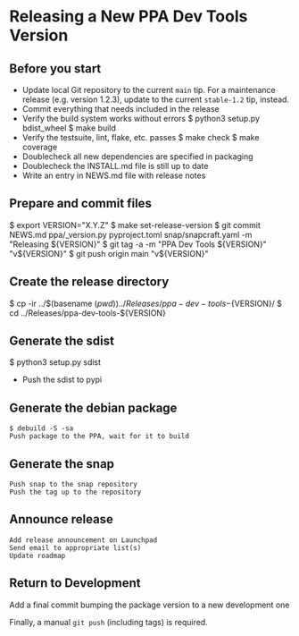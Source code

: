 Releasing a New PPA Dev Tools Version
=====================================

Before you start
----------------

* Update local Git repository to the current `main` tip.  For a
  maintenance release (e.g. version 1.2.3), update to the current
  `stable-1.2` tip, instead.
* Commit everything that needs included in the release
* Verify the build system works without errors
  $ python3 setup.py bdist_wheel
  $ make build
* Verify the testsuite, lint, flake, etc. passes
  $ make check
  $ make coverage
* Doublecheck all new dependencies are specified in packaging
* Doublecheck the INSTALL.md file is still up to date
* Write an entry in NEWS.md file with release notes

Prepare and commit files
------------------------

  $ export VERSION="X.Y.Z"
  $ make set-release-version
  $ git commit NEWS.md ppa/_version.py pyproject.toml snap/snapcraft.yaml -m "Releasing ${VERSION}"
  $ git tag -a -m "PPA Dev Tools ${VERSION}" "v${VERSION}"
  $ git push origin main "v${VERSION}"


Create the release directory
----------------------------

  $ cp -ir ../$(basename $(pwd)) ../Releases/ppa-dev-tools-${VERSION}/
  $ cd ../Releases/ppa-dev-tools-${VERSION}


Generate the sdist
------------------

  $ python3 setup.py sdist

* Push the sdist to pypi


Generate the debian package
---------------------------

    $ debuild -S -sa
    Push package to the PPA, wait for it to build


Generate the snap
-----------------

    Push snap to the snap repository
    Push the tag up to the repository


Announce release
----------------

    Add release announcement on Launchpad
    Send email to appropriate list(s)
    Update roadmap


Return to Development
---------------------

Add a final commit bumping the package version to a new development one

Finally, a manual `git push` (including tags) is required.
